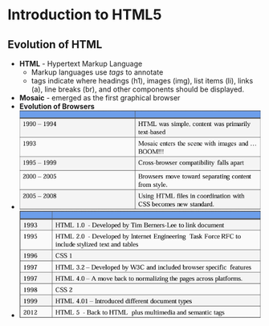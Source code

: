 # Introduction to HTML5

## Evolution of HTML
- **HTML** - Hypertext Markup Language
  - Markup languages use *tags* to annotate 
  - tags indicate where headings (h1), images (img), list items (li), links (a), line breaks (br), and other components should be displayed.
- **Mosaic** - emerged as the first graphical browser
- **Evolution of Browsers**
- ![alt text](image.png)
- ![alt text](image-1.png)